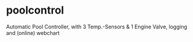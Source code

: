 # poolcontrol
Automatic Pool Controller, with 3 Temp.-Sensors &amp; 1 Engine Valve, logging and (online) webchart
